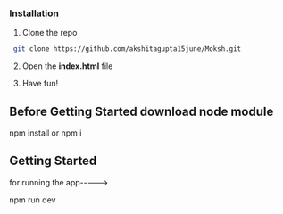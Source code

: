 ### Installation

1. Clone the repo

```sh
 git clone https://github.com/akshitagupta15june/Moksh.git
```

2. Open the **index.html** file

3. Have fun!

## Before Getting Started download node module
npm install or npm i

## Getting Started

for running the app----->

npm run dev
